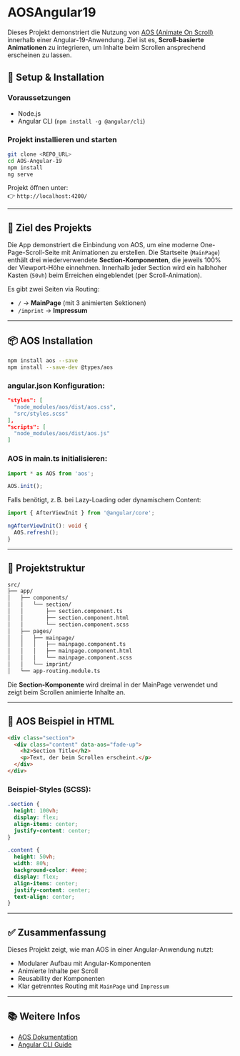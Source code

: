 # AOSAngular19

Dieses Projekt demonstriert die Nutzung von [AOS (Animate On Scroll)](https://michalsnik.github.io/aos/) innerhalb einer Angular-19-Anwendung. Ziel ist es, **Scroll-basierte Animationen** zu integrieren, um Inhalte beim Scrollen ansprechend erscheinen zu lassen.

## 🔧 Setup & Installation

### Voraussetzungen

- Node.js
- Angular CLI (`npm install -g @angular/cli`)

### Projekt installieren und starten

```bash
git clone <REPO_URL>
cd AOS-Angular-19
npm install
ng serve
```

Projekt öffnen unter:  
👉 `http://localhost:4200/`

---

## 🎯 Ziel des Projekts

Die App demonstriert die Einbindung von AOS, um eine moderne One-Page-Scroll-Seite mit Animationen zu erstellen. Die Startseite (`MainPage`) enthält drei wiederverwendete **Section-Komponenten**, die jeweils 100% der Viewport-Höhe einnehmen. Innerhalb jeder Section wird ein halbhoher Kasten (`50vh`) beim Erreichen eingeblendet (per Scroll-Animation).

Es gibt zwei Seiten via Routing:

- `/` → **MainPage** (mit 3 animierten Sektionen)
- `/imprint` → **Impressum**

---

## 📦 AOS Installation

```bash
npm install aos --save
npm install --save-dev @types/aos
```

### angular.json Konfiguration:

```json
"styles": [
  "node_modules/aos/dist/aos.css",
  "src/styles.scss"
],
"scripts": [
  "node_modules/aos/dist/aos.js"
]
```

### AOS in main.ts initialisieren:

```ts
import * as AOS from 'aos';

AOS.init();
```

Falls benötigt, z. B. bei Lazy-Loading oder dynamischem Content:

```ts
import { AfterViewInit } from '@angular/core';

ngAfterViewInit(): void {
  AOS.refresh();
}
```

---

## 📁 Projektstruktur

```txt
src/
├── app/
│   ├── components/
│   │   └── section/
│   │       ├── section.component.ts
│   │       ├── section.component.html
│   │       └── section.component.scss
│   ├── pages/
│   │   ├── mainpage/
│   │   │   ├── mainpage.component.ts
│   │   │   ├── mainpage.component.html
│   │   │   └── mainpage.component.scss
│   │   └── imprint/
│   └── app-routing.module.ts
```

Die **Section-Komponente** wird dreimal in der MainPage verwendet und zeigt beim Scrollen animierte Inhalte an.

---

## 📸 AOS Beispiel in HTML

```html
<div class="section">
  <div class="content" data-aos="fade-up">
    <h2>Section Title</h2>
    <p>Text, der beim Scrollen erscheint.</p>
  </div>
</div>
```

### Beispiel-Styles (SCSS):

```scss
.section {
  height: 100vh;
  display: flex;
  align-items: center;
  justify-content: center;
}

.content {
  height: 50vh;
  width: 80%;
  background-color: #eee;
  display: flex;
  align-items: center;
  justify-content: center;
  text-align: center;
}
```

---

## ✅ Zusammenfassung

Dieses Projekt zeigt, wie man AOS in einer Angular-Anwendung nutzt:

- Modularer Aufbau mit Angular-Komponenten
- Animierte Inhalte per Scroll
- Reusability der Komponenten
- Klar getrenntes Routing mit `MainPage` und `Impressum`

---

## 📚 Weitere Infos

- [AOS Dokumentation](https://michalsnik.github.io/aos/)
- [Angular CLI Guide](https://angular.dev/tools/cli)